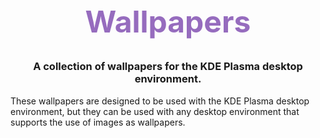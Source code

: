 <div align="center">
  <h1
    style="font-size: 3rem; font-weight: bold; color: rgb(150, 108, 190);"
    >
    Wallpapers
  </h1>
  <h3>
    A collection of wallpapers for the KDE Plasma desktop environment.
  </h3>
</div>

These wallpapers are designed to be used with the KDE Plasma desktop environment, but they can be used with any desktop environment that supports the use of images as wallpapers.
